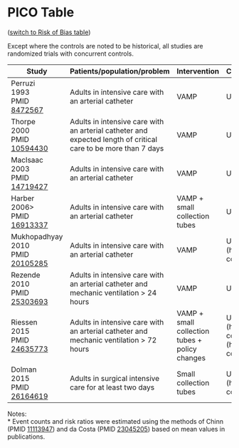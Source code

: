 # PICO Table
([switch to Risk of Bias table](risk-of-bias.md))

Except where the controls are noted to be historical, all studies are randomized trials with concurrent controls.

Study                                                           |Patients/population/problem|Intervention|Comparison|Outcome|
----------------------------------------------------------------|---------------------------|------------|----------|-------|
| Perruzi<br>1993<br>PMID [8472567](http://pubmed.gov/8472567)   |Adults in intensive care with an arterial catheter | VAMP | Usual care | Transfusion while in intensive care|
| Thorpe<br>2000<br>PMID [10594430](http://pubmed.gov/10594430)   |Adults in intensive care with an arterial catheter and expected length of critical care to be more than 7 days | VAMP | Usual care | Transfusion while in intensive care\*|
| MacIsaac<br>2003<br>PMID [14719427](http://pubmed.gov/14719427)|Adults in intensive care with an arterial catheter | VAMP | Usual care |Transfusion while in intensive care|
| Harber<br>2006><br>PMID [16913337](http://pubmed.gov/16913337) |Adults in intensive care with an arterial catheter | VAMP + small collection tubes|Usual care|Transfusion while in intensive care|
| Mukhopadhyay<br>2010<br>PMID [20105285](http://pubmed.gov/20105285) |Adults in intensive care with an arterial catheter | VAMP |Usual care<br>(historical controls)|Transfusion while in intensive care|
| Rezende<br>2010<br>PMID [25303693](http://pubmed.gov/25303693)|Adults in intensive care with an arterial catheter and mechanic ventilation > 24 hours| VAMP |Usual care|Transfusion while in intensive care|
| Riessen<br>2015<br>PMID [24635773](http://pubmed.gov/24635773) |Adults in intensive care with an arterial catheter and mechanic ventilation > 72 hours| VAMP + small collection tubes + policy changes|Usual care<br>(historical controls)<br>(historical controls)|Transfusion while in intensive care|
| Dolman<br>2015<br>PMID [26164619](http://pubmed.gov/26164619)   |Adults in surgical intensive care for at least two days | Small collection tubes | Usual care<br>(historical controls) | Transfusion while in intensive care\*|

Notes:<br>
\* Event counts and risk ratios were estimated using the methods of Chinn (PMID [11113947](http://pubmed.gov/11113947)) and da Costa (PMID [23045205](http://pubmed.gov/23045205)) based on mean values in publications. 

